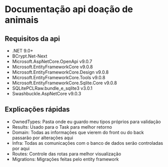 # Documentação api doação de animais

## Requisitos da api
- .NET 9.0+
- BCrypt.Net-Next
- Microsoft.AspNetCore.OpenApi v9.0.7
- Microsoft.EntityFrameworkCore v9.0.8
- Microsoft.EntityFrameworkCore.Design v9.0.8
- Microsoft.EntityFrameworkCore.Tools v9.0.8
- Microsoft.EntityFrameworkCore.Sqlite.Core v9.0.8
- SQLitePCLRaw.bundle_e_sqlite3 v3.0.1
- Swashbuckle.AspNetCore v9.0.3

## Explicações rápidas
- OwnedTypes: Pasta onde eu guardo meu tipos próprios para validação
- Results: Usado para o Task<Result> para melhor retorno
- Domain: Todas as informações que vierem do front ou do back passarão por alterações aqui
- Infra: Todas as comunicações com o banco de dados serão controladas por aqui
- Routes: Controle das rotas para melhor visualização
- Migrations: Migrações feitas pelo entity framework